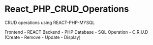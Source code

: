 # React_PHP_CRUD_Operations
CRUD operations using REACT-PHP-MYSQL


Frontend - REACT
Backend - PHP
Database - SQL
Operation - C.R.U.D (Create - Remove - Update - Display)
